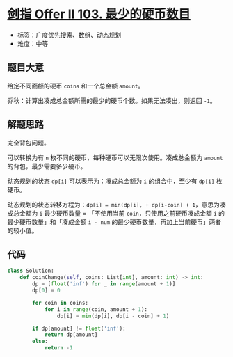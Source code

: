 # [剑指 Offer II 103. 最少的硬币数目](https://leetcode.cn/problems/gaM7Ch/)

- 标签：广度优先搜索、数组、动态规划
- 难度：中等

## 题目大意

给定不同面额的硬币 `coins` 和一个总金额 `amount`。

乔秋：计算出凑成总金额所需的最少的硬币个数。如果无法凑出，则返回 `-1`。

## 解题思路

完全背包问题。

可以转换为有 `n` 枚不同的硬币，每种硬币可以无限次使用。凑成总金额为 `amount` 的背包，最少需要多少硬币。

动态规划的状态 `dp[i]` 可以表示为：凑成总金额为 `i` 的组合中，至少有 `dp[i]` 枚硬币。

动态规划的状态转移方程为：`dp[i] = min(dp[i], + dp[i-coin] + 1`，意思为凑成总金额为 `i` 最少硬币数量 = 「不使用当前 `coin`，只使用之前硬币凑成金额 `i` 的最少硬币数量」和「凑成金额 `i - num` 的最少硬币数量，再加上当前硬币」两者的较小值。

## 代码

```Python
class Solution:
    def coinChange(self, coins: List[int], amount: int) -> int:
        dp = [float('inf') for _ in range(amount + 1)]
        dp[0] = 0

        for coin in coins:
            for i in range(coin, amount + 1):
                dp[i] = min(dp[i], dp[i - coin] + 1)

        if dp[amount] != float('inf'):
            return dp[amount]
        else:
            return -1
```

